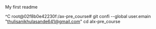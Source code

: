 My first readme

^C
root@02f8b0e42230f:/ax-pre_course# git confi --global user.emain "thulisanikhulasande641@gmail.com"
 cd alx-pre_course
